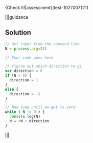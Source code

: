 {Check It!|assessment}(test-1027007121)

|||guidance
## Solution
```javascript
// Get input from the command line
N = process.argv[2]

// Your code goes here

// figure out which direction to gi
var direction = 0
if (N < 0) {
  direction = 1  
}
else {
  direction = -1
}

// Now loop until we get to zero
while ( N != 0 ) {
  console.log(N)
  N = +N + direction
}

```
|||
